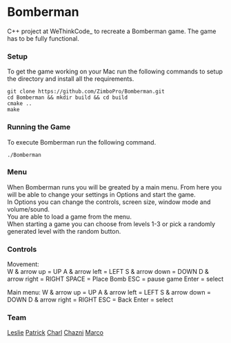 # Bomberman

C++ project at WeThinkCode\_ to recreate a Bomberman game. The game has to be fully functional.

### Setup 

To get the game working on your Mac run the following commands to setup the directory
and install all the requirements. 
```
git clone https://github.com/ZimboPro/Bomberman.git
cd Bomberman && mkdir build && cd build
cmake ..
make
```

### Running the Game

To execute Bomberman run the following command. 
```
./Bomberman
```

### Menu

When Bomberman runs you will be greated by a main menu. From here you will be able to change your settings in Options and start the game.  
In Options you can change the controls, screen size, window mode and volume/sound.  
You are able to load a game from the menu.  
When starting a game you can choose from levels 1-3 or pick a randomly generated level with the random button.  

### Controls

Movement:	
	W & arrow up = UP
	A & arrow left = LEFT
	S & arrow down = DOWN
	D & arrow right = RIGHT
	SPACE = Place Bomb
	ESC = pause game
	Enter = select
  
Main menu:
	W & arrow up = UP
	A & arrow left = LEFT
	S & arrow down = DOWN
	D & arrow right = RIGHT
	ESC = Back
	Enter = select
  
### Team

<a href="https://github.com/ZimboPro">Leslie</a>
<a href="https://github.com/P-Russell">Patrick</a>
<a href="https://github.com/cdpauwels">Charl</a>
<a href="https://github.com/ChazniK">Chazni</a>
<a href="https://github.com/Moondog360">Marco</a>
